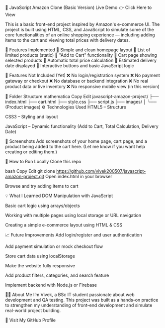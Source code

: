 🛒 JavaScript Amazon Clone (Basic Version)
Live Demo 👉 Click Here to View

This is a basic front-end project inspired by Amazon's e-commerce UI. The project is built using HTML, CSS, and JavaScript to simulate some of the core functionalities of an online shopping experience — including adding items to the cart and viewing total prices with delivery dates.

📌 Features Implemented
🔹 Simple and clean homepage layout
🔹 List of limited products (static)
🔹 "Add to Cart" functionality
🔹 Cart page showing selected products
🔹 Automatic total price calculation
🔹 Estimated delivery date displayed
🔹 Interactive buttons and basic JavaScript logic

🚫 Features Not Included (Yet)
❌ No login/registration system
❌ No payment gateway or checkout
❌ No database or backend integration
❌ No real product data or live inventory
❌ No responsive mobile view (in this version)

📁 Folder Structure
mathematica
Copy
Edit
javascript-amazon-project/
├── index.html
├── cart.html
├── style.css
├── script.js
├── images/
│   └── (Product images)
⚙️ Technologies Used
HTML5 – Structure

CSS3 – Styling and layout

JavaScript – Dynamic functionality (Add to Cart, Total Calculation, Delivery Date)

📸 Screenshots
Add screenshots of your home page, cart page, and a product being added to the cart here.
(Let me know if you want help creating or editing them.)

🚀 How to Run Locally
Clone this repo

bash
Copy
Edit
git clone https://github.com/vivek200507/javascript-amazon-project.git
Open index.html in your browser

Browse and try adding items to cart

💡 What I Learned
DOM Manipulation with JavaScript

Basic cart logic using arrays/objects

Working with multiple pages using local storage or URL navigation

Creating a simple e-commerce layout using HTML & CSS

📈 Future Improvements
Add login/register and user authentication

Add payment simulation or mock checkout flow

Store cart data using localStorage

Make the website fully responsive

Add product filters, categories, and search feature

Implement backend with Node.js or Firebase

👨‍💻 About Me
I’m Vivek, a BSc IT student passionate about web development and QA testing. This project was built as a hands-on practice to strengthen my understanding of front-end development and simulate real-world project building.

🔗 Visit My GitHub Profile

